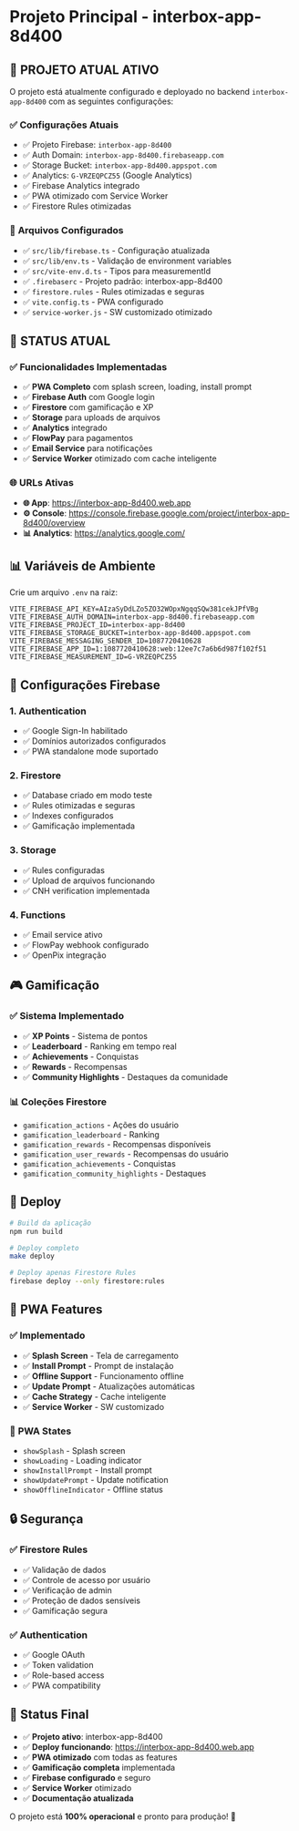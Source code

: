 # Projeto Principal - interbox-app-8d400

## 🎯 **PROJETO ATUAL ATIVO**

O projeto está atualmente configurado e deployado no backend `interbox-app-8d400` com as seguintes configurações:

### ✅ **Configurações Atuais**

- ✅ Projeto Firebase: `interbox-app-8d400`
- ✅ Auth Domain: `interbox-app-8d400.firebaseapp.com`
- ✅ Storage Bucket: `interbox-app-8d400.appspot.com`
- ✅ Analytics: `G-VRZEQPCZ55` (Google Analytics)
- ✅ Firebase Analytics integrado
- ✅ PWA otimizado com Service Worker
- ✅ Firestore Rules otimizadas

### 🔧 **Arquivos Configurados**

- ✅ `src/lib/firebase.ts` - Configuração atualizada
- ✅ `src/lib/env.ts` - Validação de environment variables
- ✅ `src/vite-env.d.ts` - Tipos para measurementId
- ✅ `.firebaserc` - Projeto padrão: interbox-app-8d400
- ✅ `firestore.rules` - Rules otimizadas e seguras
- ✅ `vite.config.ts` - PWA configurado
- ✅ `service-worker.js` - SW customizado otimizado

## 🚀 **STATUS ATUAL**

### ✅ **Funcionalidades Implementadas**

- ✅ **PWA Completo** com splash screen, loading, install prompt
- ✅ **Firebase Auth** com Google login
- ✅ **Firestore** com gamificação e XP
- ✅ **Storage** para uploads de arquivos
- ✅ **Analytics** integrado
- ✅ **FlowPay** para pagamentos
- ✅ **Email Service** para notificações
- ✅ **Service Worker** otimizado com cache inteligente

### 🌐 **URLs Ativas**

- **🌐 App**: https://interbox-app-8d400.web.app
- **⚙️ Console**: https://console.firebase.google.com/project/interbox-app-8d400/overview
- **📊 Analytics**: https://analytics.google.com/

## 📊 **Variáveis de Ambiente**

Crie um arquivo `.env` na raiz:

```env
VITE_FIREBASE_API_KEY=AIzaSyDdLZo5ZO32WOpxNgqqSQw381cekJPfVBg
VITE_FIREBASE_AUTH_DOMAIN=interbox-app-8d400.firebaseapp.com
VITE_FIREBASE_PROJECT_ID=interbox-app-8d400
VITE_FIREBASE_STORAGE_BUCKET=interbox-app-8d400.appspot.com
VITE_FIREBASE_MESSAGING_SENDER_ID=1087720410628
VITE_FIREBASE_APP_ID=1:1087720410628:web:12ee7c7a6b6d987f102f51
VITE_FIREBASE_MEASUREMENT_ID=G-VRZEQPCZ55
```

## 🔧 **Configurações Firebase**

### 1. **Authentication**
- ✅ Google Sign-In habilitado
- ✅ Domínios autorizados configurados
- ✅ PWA standalone mode suportado

### 2. **Firestore**
- ✅ Database criado em modo teste
- ✅ Rules otimizadas e seguras
- ✅ Indexes configurados
- ✅ Gamificação implementada

### 3. **Storage**
- ✅ Rules configuradas
- ✅ Upload de arquivos funcionando
- ✅ CNH verification implementada

### 4. **Functions**
- ✅ Email service ativo
- ✅ FlowPay webhook configurado
- ✅ OpenPix integração

## 🎮 **Gamificação**

### ✅ **Sistema Implementado**
- ✅ **XP Points** - Sistema de pontos
- ✅ **Leaderboard** - Ranking em tempo real
- ✅ **Achievements** - Conquistas
- ✅ **Rewards** - Recompensas
- ✅ **Community Highlights** - Destaques da comunidade

### 📊 **Coleções Firestore**
- `gamification_actions` - Ações do usuário
- `gamification_leaderboard` - Ranking
- `gamification_rewards` - Recompensas disponíveis
- `gamification_user_rewards` - Recompensas do usuário
- `gamification_achievements` - Conquistas
- `gamification_community_highlights` - Destaques

## 🚀 **Deploy**

```bash
# Build da aplicação
npm run build

# Deploy completo
make deploy

# Deploy apenas Firestore Rules
firebase deploy --only firestore:rules
```

## 📱 **PWA Features**

### ✅ **Implementado**
- ✅ **Splash Screen** - Tela de carregamento
- ✅ **Install Prompt** - Prompt de instalação
- ✅ **Offline Support** - Funcionamento offline
- ✅ **Update Prompt** - Atualizações automáticas
- ✅ **Cache Strategy** - Cache inteligente
- ✅ **Service Worker** - SW customizado

### 🎯 **PWA States**
- `showSplash` - Splash screen
- `showLoading` - Loading indicator
- `showInstallPrompt` - Install prompt
- `showUpdatePrompt` - Update notification
- `showOfflineIndicator` - Offline status

## 🔒 **Segurança**

### ✅ **Firestore Rules**
- ✅ Validação de dados
- ✅ Controle de acesso por usuário
- ✅ Verificação de admin
- ✅ Proteção de dados sensíveis
- ✅ Gamificação segura

### ✅ **Authentication**
- ✅ Google OAuth
- ✅ Token validation
- ✅ Role-based access
- ✅ PWA compatibility

## 🎉 **Status Final**

- ✅ **Projeto ativo**: interbox-app-8d400
- ✅ **Deploy funcionando**: https://interbox-app-8d400.web.app
- ✅ **PWA otimizado** com todas as features
- ✅ **Gamificação completa** implementada
- ✅ **Firebase configurado** e seguro
- ✅ **Service Worker** otimizado
- ✅ **Documentação atualizada**

O projeto está **100% operacional** e pronto para produção! 🚀 